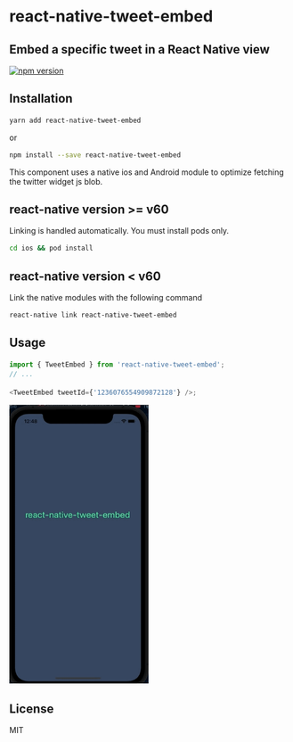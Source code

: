 # react-native-tweet-embed

Embed a specific tweet in a React Native view
-------------------------------------------------------
[![npm version](https://badge.fury.io/js/react-native-tweet-embed.svg)](https://badge.fury.io/js/react-native-tweet-embed)

## Installation

```sh
yarn add react-native-tweet-embed
```

or

```sh
npm install --save react-native-tweet-embed
```

This component uses a native ios and Android module to optimize fetching the twitter widget js blob.

## react-native version >= v60

Linking is handled automatically. You must install pods only.

```sh
cd ios && pod install
```

## react-native version < v60

Link the native modules with the following command

```sh
react-native link react-native-tweet-embed
```

## Usage

```js
import { TweetEmbed } from 'react-native-tweet-embed';
// ...

<TweetEmbed tweetId={'1236076554909872128'} />;
```


<img src="assets/tweet_embed.gif" width="250" height="500" alt="react native tweet embed on ios simulator">

## License

MIT
